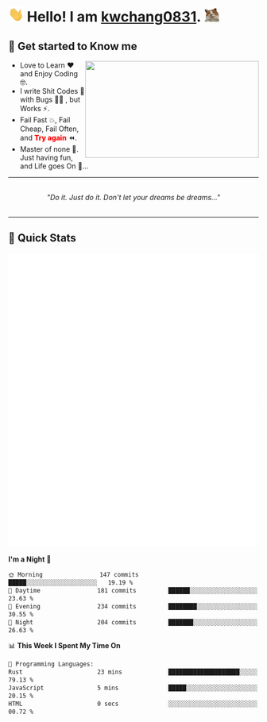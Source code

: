 <h1> <img src="./assets/hi.gif" height="30px"> Hello! I am <a href="https://github.com/kwchang0831">kwchang0831</a>. <img src="./assets/cool-cat.gif" height="30px"> </h1>
</h1>

## 🎉 Get started to Know me

<a href="#"><img align="right" src="https://media.tenor.com/S5qCffxIFdUAAAAC/the-muppet-kermit-the-frog.gif" width="349" height="195" /></a>

- Love to Learn ❤️ and Enjoy Coding 🤓.
- I write Shit Codes 💩 with Bugs 🐛🐛 , but Works ⚡️.
- Fail Fast 💥, Fail Cheap, Fail Often, and <span style="color:red;font-weight:800;">Try again</span> ⏪️.
- Master of none 🤪. Just having fun, and Life goes On 🌱...

<hr/>
<br/>
<div align="center">
<i>"Do it. Just do it. Don't let your dreams be dreams..." </i>
</div>
<br/>
<hr/>

## 🙈 Quick Stats

![](https://raw.githubusercontent.com/kwchang0831/kwchang0831/output/generated/overview.svg)
![](https://raw.githubusercontent.com/kwchang0831/kwchang0831/output/generated/languages.svg)

<!--START_SECTION:waka-->
**I'm a Night 🦉** 

```text
🌞 Morning                147 commits         █████░░░░░░░░░░░░░░░░░░░░   19.19 % 
🌆 Daytime                181 commits         ██████░░░░░░░░░░░░░░░░░░░   23.63 % 
🌃 Evening                234 commits         ████████░░░░░░░░░░░░░░░░░   30.55 % 
🌙 Night                  204 commits         ███████░░░░░░░░░░░░░░░░░░   26.63 % 
```


📊 **This Week I Spent My Time On** 

```text
💬 Programming Languages: 
Rust                     23 mins             ████████████████████░░░░░   79.13 % 
JavaScript               5 mins              █████░░░░░░░░░░░░░░░░░░░░   20.15 % 
HTML                     0 secs              ░░░░░░░░░░░░░░░░░░░░░░░░░   00.72 % 
```


<!--END_SECTION:waka-->
